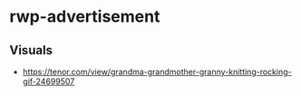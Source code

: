# rwp-advertisement

## Visuals
* https://tenor.com/view/grandma-grandmother-granny-knitting-rocking-gif-24699507